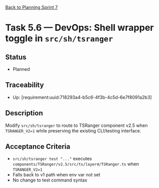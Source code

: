 [Back to Planning Sprint 7](./planning.md)

# Task 5.6 — DevOps: Shell wrapper toggle in `src/sh/tsranger`

## Status
- Planned

## Traceability
- Up: [requirement:uuid:718293a4-b5c6-4f3b-4c5d-6e7f8091a2b3]

## Description
Modify `src/sh/tsranger` to route to TSRanger component v2.5 when `TSRANGER_V2=1` while preserving the existing CLI/testing interface.

## Acceptance Criteria
- `src/sh/tsranger test "..."` executes `components/TSRanger/v2.5/src/ts/layer4/TSRanger.ts` when `TSRANGER_V2=1`
- Falls back to v1 path when env var not set
- No change to test command syntax